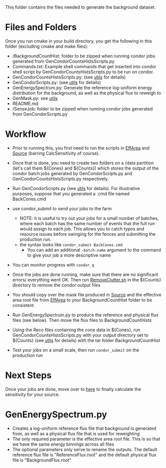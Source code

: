 This folder contains the files needed to generate the background dataset.

# Files and Folders
Once you run cmake in your build directory, you get the following in this folder (excluding cmake and make files):
* /BackgroundCountHist: folder to be zipped when running condor jobs generated from GenCondorCountsHistsScripts.py
* Commands.txt: Example shell commands that get inserted into condor shell script by GenCondorCountsHistsScripts.py to be run on condor.
* GenCondorCountsHistsScripts.py: (see [utils](../utils/README.md/#generating-sky-maps-and-counts) for details)
* GenCondorScripts.py: (see [utils](../utils/README.md/#running-condor-jobs-to-generate-cones) for details)
* GenEnergySpectrum.py: Generate the reference log-uniform energy distribution for the background, as well as the physical flux to reweigh to
* GenMask.py: see [utils](../utils/README.md/#defining-neighborhood-to-source-ie-genmask)
* README.md
* /SenseJob: folder to be zipped when running condor jobs generated from GenCondorScripts.py

# Workflow
* Prior to running this, you first need to run the scripts in [EffArea](../EffArea/) and [Source](../Source/) (barring CalcSensitivity of course).
* Once that is done, you need to create two folders on a /data partition (let's call them \${Cones} and \${Counts}) which stores the output of the condor batch jobs generated by GenCondorScripts.py and GenCondorCountsHistsScripts.py respectively.
* Run GenCondorScripts.py (see [utils](../utils/README.md/#generating-sky-maps-and-counts) for details). For illustrative purposes, suppose that you generated a .cmd file named BackCones.cmd
* use condor_submit to send your jobs to the farm
    * NOTE: it is useful to try out your jobs for a small number of batches, where each batch has the same number of events that the full run would assign to each job. This allows you to catch typos and resource issues before swinging for the fences and submitting the production run.
    * the syntax looks like ```condor_submit BackCones.cmd```
        * You can add an additional ```-batch-name``` argument to the command to give your job a more descriptive name
* You can monitor progress with ```condor_q```
* Once the jobs are done running, make sure that there are no significant errors/ everything went OK. Then run [RemoveClutter.sh](../RemoveClutter.sh) in the ${Counts} directory to remove the condor output files
* You should copy over the mask file produced in [Source](../Source/) and the effective area root file from [EffArea](../EffArea/) to your BackgroundCountHist folder to be consistent
* Run GenEnergySpectrum.py to produce the reference and physical flux files (see below). Then move the flux files to BackgroundCountHists
* Using the Reco files containing the cone data in \${Cones}, run GenCondorCountsHistsScripts.py with your output directory set to ${Counts} (see [utils](../utils/README.md/#generating-sky-maps-and-counts) for details) with the tar folder BackgroundCountHist

* Test your jobs on a small scale, then run ```condor_submit``` on the production run
# Next Steps
Once your jobs are done, move over to [here](../Source/README.md/#sensitivity-calculation) to finally calculate the sensitivity for your source.

# GenEnergySpectrum.py
* Creates a log-uniform reference flux file that background is generated from, as well as a physical flux file that is used for reweighting
* The only required parameter is the effective area root file. This is so that we have the same energy binnings across all files
* The optional parameters only serve to rename the outputs. The default reference flux file is "ReferenceFlux.root" and the default physical flux file is "BackgroundFlux.root"